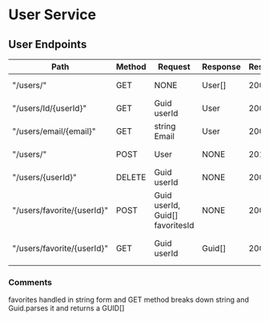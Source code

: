 # User Service

## User Endpoints

| **Path**                  | **Method** | **Request**                     | **Response** | **ResponseCodes** | **Description**           |
| ------------------------- | ---------- | ------------------------------- | ------------ | ----------------- | ------------------------- |
| "/users/"                 | GET        | NONE                            | User[]       | 200               | Get all users             |
| "/users/Id/{userId}"      | GET        | Guid userId                     | User         | 200, 404          | Get user by id            |
| "/users/email/{email}"    | GET        | string Email                    | User         | 200, 404          | Get user by email         |
| "/users/"                 | POST       | User                            | NONE         | 201, 400          | Add new user              |
| "/users/{userId}"         | DELETE     | Guid userId                     | NONE         | 200, 404          | Delete user               |
| "/users/favorite/{userId}"| POST       | Guid userId, Guid[] favoritesId | NONE         | 200, 400          | Add favorites to user     |
| "/users/favorite/{userId}"| GET        | Guid userId                     | Guid[]       | 200, 400          | Get favorites from user   |

### Comments
favorites handled in string form and GET method breaks down string and Guid.parses it and returns a GUID[]